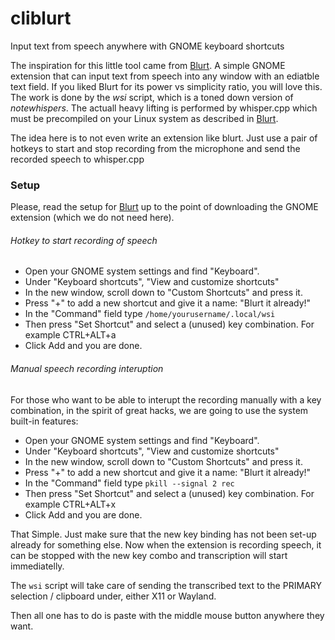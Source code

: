 # cliblurt
Input text from speech anywhere with GNOME keyboard shortcuts

The inspiration for this little tool came from [Blurt](https://github.com/QuantiusBenignus/blurt/). 
A simple GNOME extension that can input text from speech into any window with an ediatble text field.
If you liked Blurt for its power vs simplicity ratio, you will love this.
The work is done by the *wsi* script, which is a toned down version of *notewhispers*.
The actuall heavy lifting is performed by whisper.cpp which must be precompiled on your Linux system as described in [Blurt](https://github.com/QuantiusBenignus/blurt/).

The idea here is to not even write an extension like blurt. Just use a pair of hotkeys to start and stop recording from the microphone and send the recorded speech to whisper.cpp

### Setup
Please, read the setup for [Blurt](https://github.com/QuantiusBenignus/blurt/) up to the point of downloading the GNOME extension (which we do not need here).

###### Hotkey to start recording of speech
* Open your GNOME system settings and find "Keyboard".
* Under "Keyboard shortcuts", "View and customize shortcuts"
* In the new window, scroll down to "Custom Shortcuts" and press it.
* Press "+" to add a new shortcut and give it a name: "Blurt it already!"
* In the "Command" field type `/home/yourusername/.local/wsi`
* Then press "Set Shortcut" and select a (unused) key combination. For example CTRL+ALT+a
* Click Add and you are done. 

###### Manual speech recording interuption
For those who want to be able to interupt the recording manually with a key combination, in the spirit of great hacks, we are going to use the system built-in features:
* Open your GNOME system settings and find "Keyboard".
* Under "Keyboard shortcuts", "View and customize shortcuts"
* In the new window, scroll down to "Custom Shortcuts" and press it.
* Press "+" to add a new shortcut and give it a name: "Blurt it already!"
* In the "Command" field type `pkill --signal 2 rec`
* Then press "Set Shortcut" and select a (unused) key combination. For example CTRL+ALT+x
* Click Add and you are done.
  
That Simple.  Just make sure that the new key binding has not been set-up already for something else.
Now when the extension is recording speech, it can be stopped with the new key combo and transcription will start immediatelly.

The `wsi` script will take care of sending the transcribed text to the PRIMARY selection / clipboard under, either X11 or Wayland.

Then all one has to do is paste with the middle mouse button anywhere they want. 
